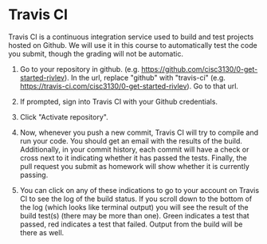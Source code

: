 # Travis CI

Travis CI is a continuous integration service used to build and test projects hosted on Github. We will use it in this course to automatically test the code you submit, though the grading will not be automatic.

1. Go to your repository in github. (e.g. https://github.com/cisc3130/0-get-started-rivlev). In the url, replace "github" with "travis-ci" (e.g. https://travis-ci.com/cisc3130/0-get-started-rivlev). Go to that url.

2. If prompted, sign into Travis CI with your Github credentials.

2. Click "Activate repository".


4. Now, whenever you push a new commit, Travis CI will try to compile and run your code. You should get an email with the results of the build. Additionally, in your commit history, each commit will have a check or cross next to it indicating whether it has passed the tests. Finally, the pull request you submit as homework will show whether it is currently passing.

5. You can click on any of these indications to go to your account on Travis CI to see the log of the build status. If you scroll down to the bottom of the log (which looks like terminal output) you will see the result of the build test(s) (there may be more than one). Green indicates a test that passed, red indicates a test that failed. Output from the build will be there as well.
